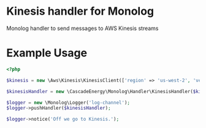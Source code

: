 # Kinesis handler for Monolog

Monolog handler to send messages to AWS Kinesis streams

# Example Usage

```php
<?php

$kinesis = new \Aws\Kinesis\KinesisClient(['region' => 'us-west-2', 'version' => 'latest']);

$kinesisHandler = new \CascadeEnergy\Monolog\Handler\KinesisHandler($kinesis, 'kinesis-stream-name');

$logger = new \Monolog\Logger('log-channel');
$logger->pushHandler($kinesisHandler);

$logger->notice('Off we go to Kinesis.');
```
